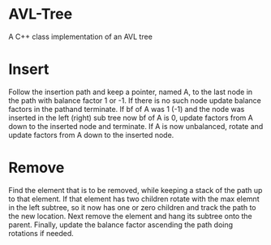 # AVL-Tree
A C++ class implementation of an AVL tree

# Insert
Follow the insertion path and keep a pointer, named A, to the last node in the path with balance factor 1 or -1. If there is no such node update balance factors in the pathand terminate. If bf of A was 1 (-1) and the node was inserted in the left (right) sub tree now bf of A is 0, update factors from A down to the inserted node and terminate. If A is now unbalanced, rotate and update factors from A down to the inserted node.

# Remove
Find the element that is to be removed, while keeping a stack of the path up to that element. If that element has two children rotate with the max elemnt in the left subtree, so it now has one or zero children and track the path to the new location. Next remove the element and hang its subtree onto the parent. Finally, update the balance factor ascending the path doing rotations if needed. 
